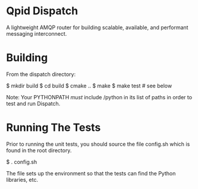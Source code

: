 Qpid Dispatch
=============

A lightweight AMQP router for building scalable, available, and performant messaging
interconnect.

Building
========

From the dispatch directory:

$ mkdir build
$ cd build
$ cmake ..
$ make
$ make test # see below

Note:  Your PYTHONPATH _must_ include <dispatch>/python in its list of paths in order
to test and run Dispatch.

Running The Tests
=================

Prior to running the unit tests, you should source the file config.sh which is
found in the root directory.

$ . config.sh

The file sets up the environment so that the tests can find the Python
libraries, etc.
